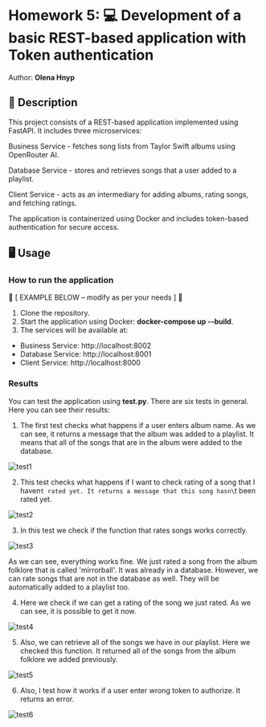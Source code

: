 # Homework 5: 💻 Development of a basic REST-based application with Token authentication

Author: **Olena Hnyp**

## 📝 Description

This project consists of a REST-based application implemented using FastAPI. It includes three microservices:

Business Service - fetches song lists from Taylor Swift albums using OpenRouter AI.

Database Service - stores and retrieves songs that a user added to a playlist.

Client Service - acts as an intermediary for adding albums, rating songs, and fetching ratings.

The application is containerized using Docker and includes token-based authentication for secure access.

## 🖥 Usage

### How to run the application

🔻 [ EXAMPLE BELOW – modify as per your needs ] 🔻

1. Clone the repository.
2. Start the application using Docker: **docker-compose up --build**.
3. The services will be available at:
- Business Service: http://localhost:8002
- Database Service: http://localhost:8001
- Client Service: http://localhost:8000


### Results

You can test the application using **test.py**. There are six tests in general. Here you can see their results:

1. The first test checks what happens if a user enters album name. As we can see, it returns a message that the album was added to a playlist. It means that all of the songs that are in the album were added to the database.

![test1]('test1.png')

2. This test checks what happens if I want to check rating of a song that I haven`t rated yet. It returns a message that this song hasn\`t been rated yet.

![test2]('test2.png')

3. In this test we check if the function that rates songs works correctly. 

![test3]('test3.png')

As we can see, everything works fine. We just rated a song from the album folklore that is called 'mirrorball'. It was already in a database. However, we can rate songs that are not in the database as well. They will be automatically added to a playlist too.

4. Here we check if we can get a rating of the song we just rated. As we can see, it is possible to get it now.

![test4]('test4.png')

5. Also, we can retrieve all of the songs we have in our playlist. Here we checked this function. It returned all of the songs from the album folklore we added previously.

![test5]('test5.png')

6. Also, I test how it works if a user enter wrong token to authorize. It returns an error.

![test6]('test6.png')
